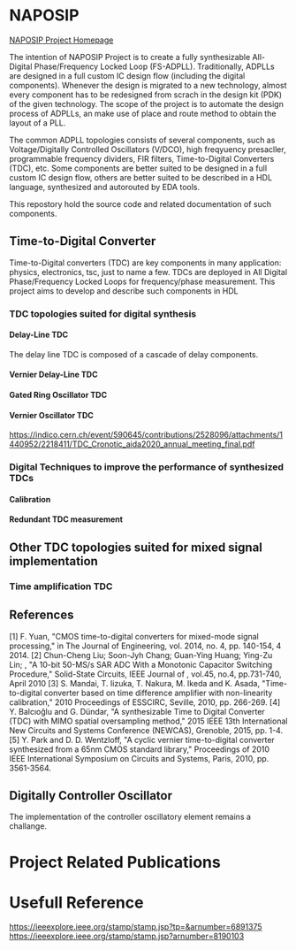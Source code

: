 # NAPOSIP
[NAPOSIP Project Homepage](http://naposip.utcluj.ro "NAPOSIP's Homepage")

The intention of NAPOSIP Project is to create a fully synthesizable All-Digital Phase/Frequency Locked Loop (FS-ADPLL). 
Traditionally, ADPLLs are designed in a full custom IC design flow (including the digital components). Whenever the design 
is migrated to a new technology, almost every component has to be redesigned from scrach in the design kit (PDK) of the 
given technology. The scope of the project is to automate the design process of ADPLLs, an make use of place and route
method to obtain the layout of a PLL.

The common ADPLL topologies consists of several components, such as Voltage/Digitally Controlled Oscillators (V/DCO), 
high freqyuency presacller, programmable frequency dividers, FIR filters, Time-to-Digital Converters (TDC), etc.
Some components are better suited to be designed in a full custom IC design flow, others are better suited to be described 
in a HDL language, synthesized and autorouted by EDA tools.

This repostory hold the source code and related documentation of such components.

## Time-to-Digital Converter
Time-to-Digital converters (TDC) are key components in many application: physics, electronics, tsc, just to name a few. TDCs are deployed in All Digital Phase/Frequency Locked Loops for frequency/phase measurement. This project aims to develop and describe such components in HDL
### TDC topologies suited for digital synthesis
#### Delay-Line TDC
The delay line TDC is composed of a cascade of delay components. 
#### Vernier Delay-Line TDC
#### Gated Ring Oscillator TDC
#### Vernier Oscillator TDC
https://indico.cern.ch/event/590645/contributions/2528096/attachments/1440952/2218411/TDC_Cronotic_aida2020_annual_meeting_final.pdf
### Digital Techniques to improve the performance of synthesized TDCs
#### Calibration
#### Redundant TDC measurement
## Other TDC topologies suited for mixed signal implementation
### Time amplification TDC
## References
[1] F. Yuan, "CMOS time-to-digital converters for mixed-mode signal processing," in The Journal of Engineering, vol. 2014, no. 4, pp. 140-154, 4 2014.
[2] Chun-Cheng Liu; Soon-Jyh Chang; Guan-Ying Huang; Ying-Zu Lin; , "A 10-bit 50-MS/s SAR ADC With a Monotonic Capacitor Switching Procedure," Solid-State Circuits, IEEE Journal of , vol.45, no.4, pp.731-740, April 2010
[3] S. Mandai, T. Iizuka, T. Nakura, M. Ikeda and K. Asada, "Time-to-digital converter based on time difference amplifier with non-linearity calibration," 2010 Proceedings of ESSCIRC, Seville, 2010, pp. 266-269.
[4] Y. Balcıoğlu and G. Dündar, "A synthesizable Time to Digital Converter (TDC) with MIMO spatial oversampling method," 2015 IEEE 13th International New Circuits and Systems Conference (NEWCAS), Grenoble, 2015, pp. 1-4.
[5] Y. Park and D. D. Wentzloff, "A cyclic vernier time-to-digital converter synthesized from a 65nm CMOS standard library," Proceedings of 2010 IEEE International Symposium on Circuits and Systems, Paris, 2010, pp. 3561-3564.


## Digitally Controller Oscillator

The implementation of the controller oscillatory element remains a challange.



# Project Related Publications

# Usefull Reference
https://ieeexplore.ieee.org/stamp/stamp.jsp?tp=&arnumber=6891375
https://ieeexplore.ieee.org/stamp/stamp.jsp?arnumber=8190103
